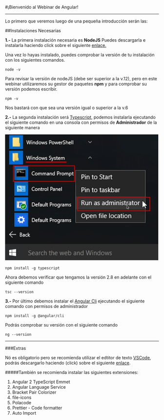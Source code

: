 #¡Bienvenido al Webinar de Angular!
___

Lo primero que veremos luego de una pequeña introducción serán las:

##Instalaciones Necesarias

**1.-** La primera instalación necesaria es **NodeJS**
Puedes descargarla e instalarla haciendo click sobre el siguiente [enlace.](https://nodejs.org/es/download/)

Una vez lo hayas instalado, puedes comprobar la versión de tu instalación con los siguientes comandos.

    node -v

Para revisar la versión de nodeJS (debe ser superior a la v.12), pero en este webinar utilizaremos su gestor de paquetes **npm** y para comprobar su versión podemos escribir.

    npm -v

Nos bastará con que sea una versión igual o superior a la v.6

**2.-** La segunda instalación será [Typescript,](https://www.typescriptlang.org/) podemos instalarla ejecutando el siguiente comando en una consola con permisos de **Administrador** de la siguiente manera

![Ejecutar como administrador](./Assets/png/Administrador.png)

    npm install -g typescript


Ahora debemos verificar que tengamos la versión 2.8 en adelante con el siguiente comando

    tsc --version

**3.-** Por último debemos instalar el [Angular Cli](https://cli.angular.io/) ejecutando el siguiente comando con permisos de administrador

    npm install -g @angular/cli

Podrás comprobar su versión con el siguiente comando

    ng --version
___
###Extras

Nó es obligatorio pero se recomienda utilizar el edtitor de texto [VSCode](https://code.visualstudio.com), podrás descargarlo haciendo (click) sobre el siguiente [enlace](https://code.visualstudio.com/download).

#####También se recomienda instalar las siguientes extensiones:

1. Angular 2 TypeScript Emmet
2. Angular Language Service
3. Bracket Pair Colorizer
4. file-icons
5. Polacode
6. Prettier - Code formatter
7. Auto Import